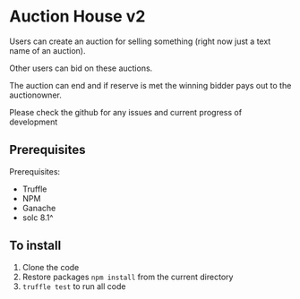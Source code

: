 # Auction House v2

Users can create an auction for selling something (right now just a text name of an auction).

Other users can bid on these auctions.

The auction can end and if reserve is met the winning bidder pays out to the auctionowner.

Please check the github for any issues and current progress of development


## Prerequisites

Prerequisites:
* Truffle
* NPM
* Ganache
* solc 8.1^

## To install

1. Clone the code
2. Restore packages
    `npm install` from the current directory
3. `truffle test` to run all code
